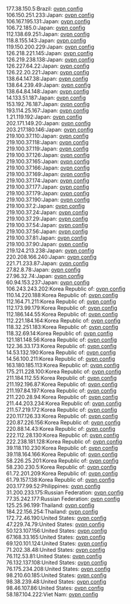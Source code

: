 177.38.150.5:Brazil: [ovpn config](vpn/177_38_150_5.ovpn)  
106.150.251.233:Japan: [ovpn config](vpn/106_150_251_233.ovpn)  
106.167.195.131:Japan: [ovpn config](vpn/106_167_195_131.ovpn)  
106.72.185.0:Japan: [ovpn config](vpn/106_72_185_0.ovpn)  
112.138.69.251:Japan: [ovpn config](vpn/112_138_69_251.ovpn)  
118.8.155.143:Japan: [ovpn config](vpn/118_8_155_143.ovpn)  
119.150.200.229:Japan: [ovpn config](vpn/119_150_200_229.ovpn)  
126.218.221.145:Japan: [ovpn config](vpn/126_218_221_145.ovpn)  
126.219.238.138:Japan: [ovpn config](vpn/126_219_238_138.ovpn)  
126.227.64.22:Japan: [ovpn config](vpn/126_227_64_22.ovpn)  
126.22.20.221:Japan: [ovpn config](vpn/126_22_20_221.ovpn)  
138.64.147.38:Japan: [ovpn config](vpn/138_64_147_38.ovpn)  
138.64.239.49:Japan: [ovpn config](vpn/138_64_239_49.ovpn)  
138.64.84.148:Japan: [ovpn config](vpn/138_64_84_148.ovpn)  
14.133.51.187:Japan: [ovpn config](vpn/14_133_51_187.ovpn)  
153.192.76.187:Japan: [ovpn config](vpn/153_192_76_187.ovpn)  
193.114.25.167:Japan: [ovpn config](vpn/193_114_25_167.ovpn)  
1.21.119.192:Japan: [ovpn config](vpn/1_21_119_192.ovpn)  
202.171.149.20:Japan: [ovpn config](vpn/202_171_149_20.ovpn)  
203.217.180.146:Japan: [ovpn config](vpn/203_217_180_146.ovpn)  
219.100.37.110:Japan: [ovpn config](vpn/219_100_37_110.ovpn)  
219.100.37.118:Japan: [ovpn config](vpn/219_100_37_118.ovpn)  
219.100.37.119:Japan: [ovpn config](vpn/219_100_37_119.ovpn)  
219.100.37.126:Japan: [ovpn config](vpn/219_100_37_126.ovpn)  
219.100.37.165:Japan: [ovpn config](vpn/219_100_37_165.ovpn)  
219.100.37.166:Japan: [ovpn config](vpn/219_100_37_166.ovpn)  
219.100.37.169:Japan: [ovpn config](vpn/219_100_37_169.ovpn)  
219.100.37.174:Japan: [ovpn config](vpn/219_100_37_174.ovpn)  
219.100.37.177:Japan: [ovpn config](vpn/219_100_37_177.ovpn)  
219.100.37.179:Japan: [ovpn config](vpn/219_100_37_179.ovpn)  
219.100.37.190:Japan: [ovpn config](vpn/219_100_37_190.ovpn)  
219.100.37.2:Japan: [ovpn config](vpn/219_100_37_2.ovpn)  
219.100.37.24:Japan: [ovpn config](vpn/219_100_37_24.ovpn)  
219.100.37.29:Japan: [ovpn config](vpn/219_100_37_29.ovpn)  
219.100.37.54:Japan: [ovpn config](vpn/219_100_37_54.ovpn)  
219.100.37.56:Japan: [ovpn config](vpn/219_100_37_56.ovpn)  
219.100.37.81:Japan: [ovpn config](vpn/219_100_37_81.ovpn)  
219.100.37.90:Japan: [ovpn config](vpn/219_100_37_90.ovpn)  
219.124.213.238:Japan: [ovpn config](vpn/219_124_213_238.ovpn)  
220.208.166.240:Japan: [ovpn config](vpn/220_208_166_240.ovpn)  
221.71.233.87:Japan: [ovpn config](vpn/221_71_233_87.ovpn)  
27.82.8.78:Japan: [ovpn config](vpn/27_82_8_78.ovpn)  
27.96.32.74:Japan: [ovpn config](vpn/27_96_32_74.ovpn)  
60.94.153.237:Japan: [ovpn config](vpn/60_94_153_237.ovpn)  
106.243.243.202:Korea Republic of: [ovpn config](vpn/106_243_243_202.ovpn)  
110.14.220.188:Korea Republic of: [ovpn config](vpn/110_14_220_188.ovpn)  
112.164.71.211:Korea Republic of: [ovpn config](vpn/112_164_71_211.ovpn)  
112.173.99.179:Korea Republic of: [ovpn config](vpn/112_173_99_179.ovpn)  
112.186.144.55:Korea Republic of: [ovpn config](vpn/112_186_144_55.ovpn)  
112.221.184.164:Korea Republic of: [ovpn config](vpn/112_221_184_164.ovpn)  
118.32.251.183:Korea Republic of: [ovpn config](vpn/118_32_251_183.ovpn)  
118.32.69.14:Korea Republic of: [ovpn config](vpn/118_32_69_14.ovpn)  
121.181.148.56:Korea Republic of: [ovpn config](vpn/121_181_148_56.ovpn)  
122.36.33.173:Korea Republic of: [ovpn config](vpn/122_36_33_173.ovpn)  
14.53.132.190:Korea Republic of: [ovpn config](vpn/14_53_132_190.ovpn)  
14.56.100.211:Korea Republic of: [ovpn config](vpn/14_56_100_211.ovpn)  
163.180.185.113:Korea Republic of: [ovpn config](vpn/163_180_185_113.ovpn)  
175.211.228.100:Korea Republic of: [ovpn config](vpn/175_211_228_100.ovpn)  
211.184.112.55:Korea Republic of: [ovpn config](vpn/211_184_112_55.ovpn)  
211.192.196.87:Korea Republic of: [ovpn config](vpn/211_192_196_87.ovpn)  
211.197.84.197:Korea Republic of: [ovpn config](vpn/211_197_84_197.ovpn)  
211.220.28.94:Korea Republic of: [ovpn config](vpn/211_220_28_94.ovpn)  
211.44.203.234:Korea Republic of: [ovpn config](vpn/211_44_203_234.ovpn)  
211.57.219.172:Korea Republic of: [ovpn config](vpn/211_57_219_172.ovpn)  
220.117.126.33:Korea Republic of: [ovpn config](vpn/220_117_126_33.ovpn)  
220.87.226.156:Korea Republic of: [ovpn config](vpn/220_87_226_156.ovpn)  
220.88.14.43:Korea Republic of: [ovpn config](vpn/220_88_14_43.ovpn)  
222.112.28.130:Korea Republic of: [ovpn config](vpn/222_112_28_130.ovpn)  
222.238.181.128:Korea Republic of: [ovpn config](vpn/222_238_181_128.ovpn)  
39.118.110.230:Korea Republic of: [ovpn config](vpn/39_118_110_230.ovpn)  
39.118.164.166:Korea Republic of: [ovpn config](vpn/39_118_164_166.ovpn)  
58.226.25.201:Korea Republic of: [ovpn config](vpn/58_226_25_201.ovpn)  
58.230.230.5:Korea Republic of: [ovpn config](vpn/58_230_230_5.ovpn)  
61.72.201.209:Korea Republic of: [ovpn config](vpn/61_72_201_209.ovpn)  
61.79.157.138:Korea Republic of: [ovpn config](vpn/61_79_157_138.ovpn)  
203.177.99.52:Philippines: [ovpn config](vpn/203_177_99_52.ovpn)  
31.200.233.175:Russian Federation: [ovpn config](vpn/31_200_233_175.ovpn)  
77.35.242.177:Russian Federation: [ovpn config](vpn/77_35_242_177.ovpn)  
125.25.96.199:Thailand: [ovpn config](vpn/125_25_96_199.ovpn)  
184.22.156.254:Thailand: [ovpn config](vpn/184_22_156_254.ovpn)  
172.72.46.190:United States: [ovpn config](vpn/172_72_46_190.ovpn)  
47.229.74.79:United States: [ovpn config](vpn/47_229_74_79.ovpn)  
50.123.107.156:United States: [ovpn config](vpn/50_123_107_156.ovpn)  
67.168.33.165:United States: [ovpn config](vpn/67_168_33_165.ovpn)  
69.120.101.124:United States: [ovpn config](vpn/69_120_101_124.ovpn)  
71.202.38.48:United States: [ovpn config](vpn/71_202_38_48.ovpn)  
76.112.53.81:United States: [ovpn config](vpn/76_112_53_81.ovpn)  
76.132.137.108:United States: [ovpn config](vpn/76_132_137_108.ovpn)  
76.175.234.208:United States: [ovpn config](vpn/76_175_234_208.ovpn)  
98.210.60.185:United States: [ovpn config](vpn/98_210_60_185.ovpn)  
98.38.239.48:United States: [ovpn config](vpn/98_38_239_48.ovpn)  
98.46.107.86:United States: [ovpn config](vpn/98_46_107_86.ovpn)  
58.187.104.222:Viet Nam: [ovpn config](vpn/58_187_104_222.ovpn)  
